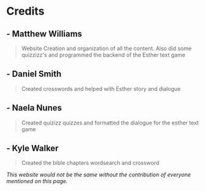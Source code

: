 # Credits

## - Matthew Williams
> Website Creation and organization of all the content. Also did some quizzizz's and programmed the backend of the Esther text game
## - Daniel Smith  
> Created crosswords and helped with Esther story and dialogue
## -  Naela Nunes
> Created quizizz quizzes and formatted the dialogue for the esther text game
## -  Kyle Walker
> Created the bible chapters wordsearch and crossword

*This website would not be the same without the contribution of everyone mentioned on this page.*
